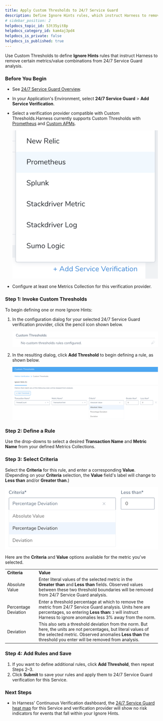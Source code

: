 ```yaml
---
title: Apply Custom Thresholds to 24/7 Service Guard
description: Define Ignore Hints rules, which instruct Harness to remove certain metrics/value combinations from 24/7 Service Guard analysis.
# sidebar_position: 2
helpdocs_topic_id: 53t35yit8p
helpdocs_category_id: kam4aj3pd4
helpdocs_is_private: false
helpdocs_is_published: true
---
```


Use Custom Thresholds to define **Ignore Hints** rules that instruct Harness to remove certain metrics/value combinations from 24/7 Service Guard analysis. 

### Before You Begin

* See [24/7 Service Guard Overview](set-up-service-guard.md).
* In your Application's Environment, select **24/7 Service Guard** > **Add Service Verification**.
* Select a verification provider compatible with Custom Thresholds.Harness currently supports Custom Thresholds with [Prometheus](../prometheus-verification/2-24-7-service-guard-for-prometheus.md) and [Custom APMs](../custom-metrics-and-logs-verification/custom-verification-overview.md).

  ![](./static/custom-thresholds-24-7-00.png)
  
* Configure at least one Metrics Collection for this verification provider.


### Step 1: Invoke Custom Thresholds

To begin defining one or more Ignore Hints:

1. In the configuration dialog for your selected 24/7 Service Guard verification provider, click the pencil icon shown below.

   ![](./static/custom-thresholds-24-7-01.png)
   
2. In the resulting dialog, click **Add Threshold** to begin defining a rule, as shown below.

   ![](./static/custom-thresholds-24-7-02.png)


### Step 2: Define a Rule

Use the drop-downs to select a desired **Transaction Name** and **Metric Name** from your defined Metrics Collections.


### Step 3: Select Criteria

Select the **Criteria** for this rule, and enter a corresponding **Value**. (Depending on your **Criteria** selection, the **Value** field's label will change to **Less than** and/or **Greater than**.)

![](./static/custom-thresholds-24-7-03.png)

Here are the **Criteria** and **Value** options available for the metric you've selected.



|  |  |
| --- | --- |
| **Criteria** | **Value** |
| Absolute Value | Enter literal values of the selected metric in the **Greater than** and **Less than** fields. Observed values between these two threshold boundaries will be removed from 24/7 Service Guard analysis. |
| Percentage Deviation | Enter a threshold percentage at which to remove the metric from 24/7 Service Guard analysis. Units here are percentages, so entering **Less than:** `3` will instruct Harness to ignore anomalies less 3% away from the norm. |
| Deviation | This also sets a threshold deviation from the norm. But here, the units are not percentages, but literal values of the selected metric. Observed anomalies **Less than** the threshold you enter will be removed from analysis. |


### Step 4: Add Rules and Save

1. If you want to define additional rules, click **Add Threshold**, then repeat Steps 2–3.
2. Click **Submit** to save your rules and apply them to 24/7 Service Guard verification for this Service.


### Next Steps

* In Harness' Continuous Verification dashboard, the [24/7 Service Guard heat map](set-up-service-guard.md#setup-overview) for this Service and verification provider will show no risk indicators for events that fall within your Ignore Hints.


